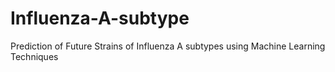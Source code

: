 # Influenza-A-subtype
Prediction of Future Strains of Influenza  A subtypes using Machine Learning Techniques
